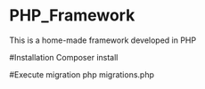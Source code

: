 # PHP_Framework
This is a home-made framework developed in PHP

#Installation
  Composer install

#Execute migration
  php migrations.php
